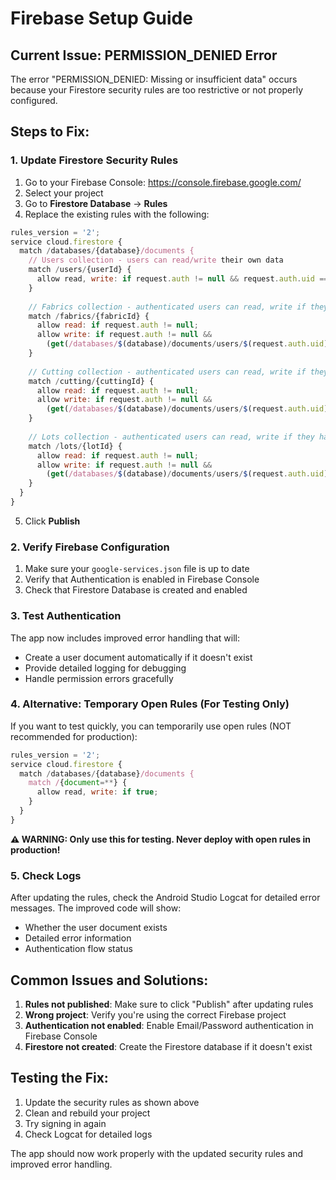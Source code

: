 # Firebase Setup Guide

## Current Issue: PERMISSION_DENIED Error

The error "PERMISSION_DENIED: Missing or insufficient data" occurs because your Firestore security rules are too restrictive or not properly configured.

## Steps to Fix:

### 1. Update Firestore Security Rules

1. Go to your Firebase Console: https://console.firebase.google.com/
2. Select your project
3. Go to **Firestore Database** → **Rules**
4. Replace the existing rules with the following:

```javascript
rules_version = '2';
service cloud.firestore {
  match /databases/{database}/documents {
    // Users collection - users can read/write their own data
    match /users/{userId} {
      allow read, write: if request.auth != null && request.auth.uid == userId;
    }
    
    // Fabrics collection - authenticated users can read, write if they have proper role
    match /fabrics/{fabricId} {
      allow read: if request.auth != null;
      allow write: if request.auth != null && 
        (get(/databases/$(database)/documents/users/$(request.auth.uid)).data.role in ['admin', 'manager']);
    }
    
    // Cutting collection - authenticated users can read, write if they have proper role
    match /cutting/{cuttingId} {
      allow read: if request.auth != null;
      allow write: if request.auth != null && 
        (get(/databases/$(database)/documents/users/$(request.auth.uid)).data.role in ['admin', 'manager', 'operator']);
    }
    
    // Lots collection - authenticated users can read, write if they have proper role
    match /lots/{lotId} {
      allow read: if request.auth != null;
      allow write: if request.auth != null && 
        (get(/databases/$(database)/documents/users/$(request.auth.uid)).data.role in ['admin', 'manager', 'operator']);
    }
  }
}
```

5. Click **Publish**

### 2. Verify Firebase Configuration

1. Make sure your `google-services.json` file is up to date
2. Verify that Authentication is enabled in Firebase Console
3. Check that Firestore Database is created and enabled

### 3. Test Authentication

The app now includes improved error handling that will:
- Create a user document automatically if it doesn't exist
- Provide detailed logging for debugging
- Handle permission errors gracefully

### 4. Alternative: Temporary Open Rules (For Testing Only)

If you want to test quickly, you can temporarily use open rules (NOT recommended for production):

```javascript
rules_version = '2';
service cloud.firestore {
  match /databases/{database}/documents {
    match /{document=**} {
      allow read, write: if true;
    }
  }
}
```

**⚠️ WARNING: Only use this for testing. Never deploy with open rules in production!**

### 5. Check Logs

After updating the rules, check the Android Studio Logcat for detailed error messages. The improved code will show:
- Whether the user document exists
- Detailed error information
- Authentication flow status

## Common Issues and Solutions:

1. **Rules not published**: Make sure to click "Publish" after updating rules
2. **Wrong project**: Verify you're using the correct Firebase project
3. **Authentication not enabled**: Enable Email/Password authentication in Firebase Console
4. **Firestore not created**: Create the Firestore database if it doesn't exist

## Testing the Fix:

1. Update the security rules as shown above
2. Clean and rebuild your project
3. Try signing in again
4. Check Logcat for detailed logs

The app should now work properly with the updated security rules and improved error handling. 